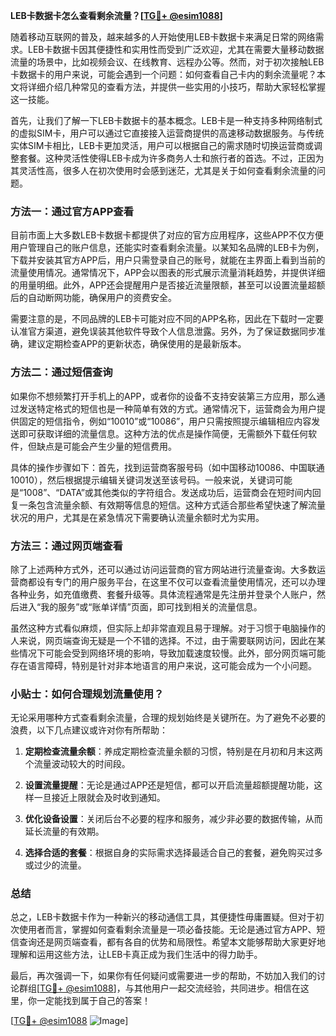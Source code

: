 **LEB卡数据卡怎么查看剩余流量？[[TG💪+ @esim1088](https://t.me/s/esim1088)]**

随着移动互联网的普及，越来越多的人开始使用LEB卡数据卡来满足日常的网络需求。LEB卡数据卡因其便捷性和实用性而受到广泛欢迎，尤其在需要大量移动数据流量的场景中，比如视频会议、在线教育、远程办公等。然而，对于初次接触LEB卡数据卡的用户来说，可能会遇到一个问题：如何查看自己卡内的剩余流量呢？本文将详细介绍几种常见的查看方法，并提供一些实用的小技巧，帮助大家轻松掌握这一技能。

首先，让我们了解一下LEB卡数据卡的基本概念。LEB卡是一种支持多种网络制式的虚拟SIM卡，用户可以通过它直接接入运营商提供的高速移动数据服务。与传统实体SIM卡相比，LEB卡更加灵活，用户可以根据自己的需求随时切换运营商或调整套餐。这种灵活性使得LEB卡成为许多商务人士和旅行者的首选。不过，正因为其灵活性高，很多人在初次使用时会感到迷茫，尤其是关于如何查看剩余流量的问题。

### 方法一：通过官方APP查看

目前市面上大多数LEB卡数据卡都提供了对应的官方应用程序，这些APP不仅方便用户管理自己的账户信息，还能实时查看剩余流量。以某知名品牌的LEB卡为例，下载并安装其官方APP后，用户只需登录自己的账号，就能在主界面上看到当前的流量使用情况。通常情况下，APP会以图表的形式展示流量消耗趋势，并提供详细的用量明细。此外，APP还会提醒用户是否接近流量限额，甚至可以设置流量超额后的自动断网功能，确保用户的资费安全。

需要注意的是，不同品牌的LEB卡可能对应不同的APP名称，因此在下载时一定要认准官方渠道，避免误装其他软件导致个人信息泄露。另外，为了保证数据同步准确，建议定期检查APP的更新状态，确保使用的是最新版本。

### 方法二：通过短信查询

如果你不想频繁打开手机上的APP，或者你的设备不支持安装第三方应用，那么通过发送特定格式的短信也是一种简单有效的方式。通常情况下，运营商会为用户提供固定的短信指令，例如“10010”或“10086”，用户只需按照提示编辑相应内容发送即可获取详细的流量信息。这种方法的优点是操作简便，无需额外下载任何软件，但缺点是可能会产生少量的短信费用。

具体的操作步骤如下：首先，找到运营商客服号码（如中国移动10086、中国联通10010），然后根据提示编辑关键词发送至该号码。一般来说，关键词可能是“1008”、“DATA”或其他类似的字符组合。发送成功后，运营商会在短时间内回复一条包含流量余额、有效期等信息的短信。这种方式适合那些希望快速了解流量状况的用户，尤其是在紧急情况下需要确认流量余额时尤为实用。

### 方法三：通过网页端查看

除了上述两种方式外，还可以通过访问运营商的官方网站进行流量查询。大多数运营商都设有专门的用户服务平台，在这里不仅可以查看流量使用情况，还可以办理各种业务，如充值缴费、套餐升级等。具体流程通常是先注册并登录个人账户，然后进入“我的服务”或“账单详情”页面，即可找到相关的流量信息。

虽然这种方式看似麻烦，但实际上却非常直观且易于理解。对于习惯于电脑操作的人来说，网页端查询无疑是一个不错的选择。不过，由于需要联网访问，因此在某些情况下可能会受到网络环境的影响，导致加载速度较慢。此外，部分网页端可能存在语言障碍，特别是针对非本地语言的用户来说，这可能会成为一个小问题。

### 小贴士：如何合理规划流量使用？

无论采用哪种方式查看剩余流量，合理的规划始终是关键所在。为了避免不必要的浪费，以下几点建议或许对你有所帮助：

1. **定期检查流量余额**：养成定期检查流量余额的习惯，特别是在月初和月末这两个流量波动较大的时间段。
   
2. **设置流量提醒**：无论是通过APP还是短信，都可以开启流量超额提醒功能，这样一旦接近上限就会及时收到通知。
   
3. **优化设备设置**：关闭后台不必要的程序和服务，减少非必要的数据传输，从而延长流量的有效期。
   
4. **选择合适的套餐**：根据自身的实际需求选择最适合自己的套餐，避免购买过多或过少的流量。

### 总结

总之，LEB卡数据卡作为一种新兴的移动通信工具，其便捷性毋庸置疑。但对于初次使用者而言，掌握如何查看剩余流量是一项必备技能。无论是通过官方APP、短信查询还是网页端查看，都有各自的优势和局限性。希望本文能够帮助大家更好地理解和运用这些方法，让LEB卡真正成为我们生活中的得力助手。

最后，再次强调一下，如果你有任何疑问或需要进一步的帮助，不妨加入我们的讨论群组[[TG💪+ @esim1088](https://t.me/s/esim1088)]，与其他用户一起交流经验，共同进步。相信在这里，你一定能找到属于自己的答案！

[[TG💪+ @esim1088](https://t.me/s/esim1088) ![Image](https://i.postimg.cc/4NQfJmqS/Snipaste-2025-05-13-00-14-12.png)]